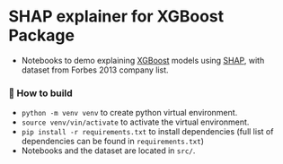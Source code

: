 # SHAP explainer for XGBoost Package

+ Notebooks to demo explaining [XGBoost](https://xgboost.readthedocs.io/) models using [SHAP](https://github.com/slundberg/shap), with dataset from Forbes 2013 company list.

### :construction: How to build
+ `python -m venv venv` to create python virtual environment.
+ `source venv/vin/activate` to activate the virtual environment.
+ `pip install -r requirements.txt` to install dependencies (full list of dependencies can be found in `requirements.txt`)
+ Notebooks and the dataset are located in `src/`.
